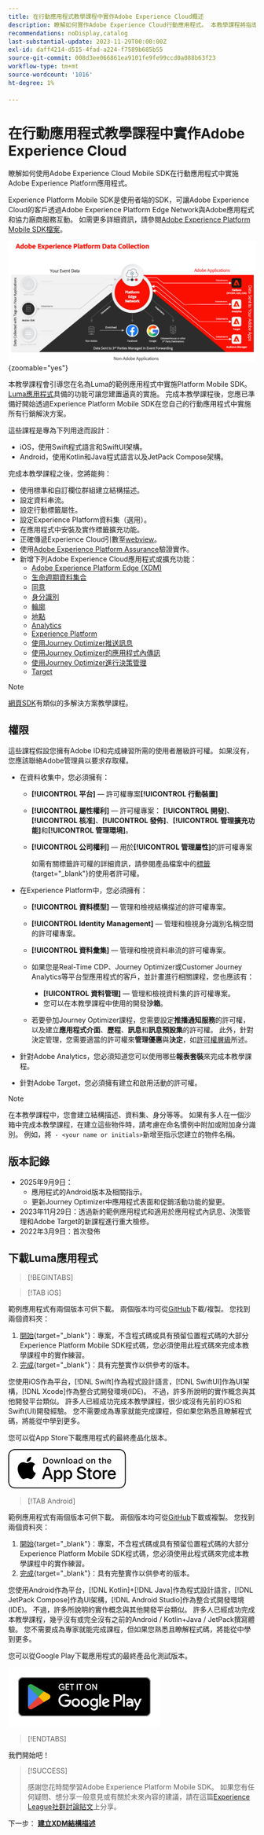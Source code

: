 ```yaml
---
title: 在行動應用程式教學課程中實作Adobe Experience Cloud概述
description: 瞭解如何實作Adobe Experience Cloud行動應用程式。 本教學課程將指導您在一個範例Swift應用程式中實施Experience Cloud應用程式。
recommendations: noDisplay,catalog
last-substantial-update: 2023-11-29T00:00:00Z
exl-id: daff4214-d515-4fad-a224-f7589b685b55
source-git-commit: 008d3ee066861ea9101fe9fe99ccd0a088b63f23
workflow-type: tm+mt
source-wordcount: '1016'
ht-degree: 1%

---
```


# 在行動應用程式教學課程中實作Adobe Experience Cloud

瞭解如何使用Adobe Experience Cloud Mobile SDK在行動應用程式中實施Adobe Experience Platform應用程式。

Experience Platform Mobile SDK是使用者端的SDK，可讓Adobe Experience Cloud的客戶透過Adobe Experience Platform Edge Network與Adobe應用程式和協力廠商服務互動。 如需更多詳細資訊，請參閱[Adobe Experience Platform Mobile SDK檔案](https://developer.adobe.com/client-sdks/home/)。

![架構](assets/architecture.png){zoomable="yes"}


本教學課程會引導您在名為Luma的範例應用程式中實施Platform Mobile SDK。 [Luma應用程式](https://github.com/Adobe-Marketing-Cloud/Luma-iOS-Mobile-App)具備的功能可讓您建置逼真的實施。 完成本教學課程後，您應已準備好開始透過Experience Platform Mobile SDK在您自己的行動應用程式中實施所有行銷解決方案。

這些課程是專為下列用途而設計：

* iOS，使用Swift程式語言和SwiftUI架構。
* Android，使用Kotlin和Java程式語言以及JetPack Compose架構。

完成本教學課程之後，您將能夠：

* 使用標準和自訂欄位群組建立結構描述。
* 設定資料串流。
* 設定行動標籤屬性。
* 設定Experience Platform資料集（選用）。
* 在應用程式中安裝及實作標籤擴充功能。
* 正確傳遞Experience Cloud引數至[webview](web-views.md)。
* 使用[Adobe Experience Platform Assurance](assurance.md)驗證實作。
* 新增下列Adobe Experience Cloud應用程式或擴充功能：
   * [Adobe Experience Platform Edge (XDM)](events.md)
   * [生命週期資料集合](lifecycle-data.md)
   * [同意](consent.md)
   * [身分識別](identity.md)
   * [輪廓](profile.md)
   * [地點](places.md)
   * [Analytics](analytics.md)
   * [Experience Platform](platform.md)
   * [使用Journey Optimizer推送訊息](journey-optimizer-push.md)
   * [使用Journey Optimizer的應用程式內傳訊](journey-optimizer-inapp.md)
   * [使用Journey Optimizer進行決策管理](journey-optimizer-offers.md)
   * [Target](target.md)


>[!NOTE]
>
>[網頁SDK](../tutorial-web-sdk/overview.md)有類似的多解決方案教學課程。

## 權限

這些課程假設您擁有Adobe ID和完成練習所需的使用者層級許可權。 如果沒有，您應該聯絡Adobe管理員以要求存取權。

* 在資料收集中，您必須擁有：
   * **[!UICONTROL 平台]** — 許可權專案&#x200B;**[!UICONTROL 行動裝置]**
   * **[!UICONTROL 屬性權利]** — 許可權專案： **[!UICONTROL 開發]**、**[!UICONTROL 核准]**、**[!UICONTROL 發佈]**、**[!UICONTROL 管理擴充功能]**&#x200B;和&#x200B;**[!UICONTROL 管理環境]**。
   * **[!UICONTROL 公司權利]** — 用於&#x200B;**[!UICONTROL 管理屬性]**&#x200B;的許可權專案

     如需有關標籤許可權的詳細資訊，請參閱產品檔案中的[標籤](https://experienceleague.adobe.com/en/docs/experience-platform/tags/admin/user-permissions){target="_blank"}的使用者許可權。
* 在Experience Platform中，您必須擁有：
   * **[!UICONTROL 資料模型]** — 管理和檢視結構描述的許可權專案。
   * **[!UICONTROL Identity Management]** — 管理和檢視身分識別名稱空間的許可權專案。
   * **[!UICONTROL 資料彙集]** — 管理和檢視資料串流的許可權專案。

   * 如果您是Real-Time CDP、Journey Optimizer或Customer Journey Analytics等平台型應用程式的客戶，並計畫進行相關課程，您也應該有：
      * **[!UICONTROL 資料管理]** — 管理和檢視資料集的許可權專案。
      * 您可以在本教學課程中使用的開發&#x200B;**沙箱**。

   * 若要參加Journey Optimizer課程，您需要設定&#x200B;**推播通知服務**&#x200B;的許可權，以及建立&#x200B;**應用程式介面**、**歷程**、**訊息**&#x200B;和&#x200B;**訊息預設集**&#x200B;的許可權。 此外，針對決定管理，您需要適當的許可權來&#x200B;**管理優惠**&#x200B;與&#x200B;**決定**，如[許可權層級](https://experienceleague.adobe.com/en/docs/journey-optimizer/using/access-control/high-low-permissions)所述。

* 針對Adobe Analytics，您必須知道您可以使用哪些&#x200B;**報表套裝**&#x200B;來完成本教學課程。

* 針對Adobe Target，您必須擁有建立和啟用活動的許可權。


>[!NOTE]
>
>在本教學課程中，您會建立結構描述、資料集、身分等等。 如果有多人在一個沙箱中完成本教學課程，在建立這些物件時，請考慮在命名慣例中附加或附加身分識別。 例如，將` - <your name or initials>`新增至指示您建立的物件名稱。

## 版本記錄

* 2025年9月9日：
   * 應用程式的Android版本及相關指示。
   * 更新Journey Optimizer中應用程式表面和促銷活動功能的變更。
* 2023年11月29日：透過新的範例應用程式和適用於應用程式內訊息、決策管理和Adobe Target的新課程進行重大檢修。
* 2022年3月9日：首次發佈

## 下載Luma應用程式

>[!BEGINTABS]

>[!TAB iOS]

範例應用程式有兩個版本可供下載。 兩個版本均可從[GitHub](https://github.com/Adobe-Marketing-Cloud/Luma-iOS-Mobile-App)下載/複製。 您找到兩個資料夾：

1. [開始](https://github.com/Adobe-Marketing-Cloud/Luma-iOS-Mobile-App){target="_blank"}：專案，不含程式碼或具有預留位置程式碼的大部分Experience Platform Mobile SDK程式碼，您必須使用此程式碼來完成本教學課程中的實作練習。
1. [完成](https://github.com/Adobe-Marketing-Cloud/Luma-iOS-Mobile-App){target="_blank"}：具有完整實作以供參考的版本。

您使用iOS作為平台，[!DNL Swift]作為程式設計語言，[!DNL SwiftUI]作為UI架構，[!DNL Xcode]作為整合式開發環境(IDE)。 不過，許多所說明的實作概念與其他開發平台類似。 許多人已經成功完成本教學課程，很少或沒有先前的iOS和Swift(UI)開發經驗。 您不需要成為專家就能完成課程，但如果您熟悉且瞭解程式碼，將能從中學到更多。

您可以從App Store下載應用程式的最終產品化版本。

[![下載](assets/download-app.svg)](https://apps.apple.com/us/app/luma-app/id6466588487)

>[!TAB Android]

範例應用程式有兩個版本可供下載。 兩個版本均可從[GitHub](https://github.com/adobe/Luma-Android)下載或複製。 您找到兩個資料夾：

1. [開始](https://github.com/adobe/Luma-Android){target="_blank"}：專案，不含程式碼或具有預留位置程式碼的大部分Experience Platform Mobile SDK程式碼，您必須使用此程式碼來完成本教學課程中的實作練習。
1. [完成](https://github.com/adobe/Luma-Android){target="_blank"}：具有完整實作以供參考的版本。

您使用Android作為平台，[!DNL Kotlin]+[!DNL Java]作為程式設計語言，[!DNL JetPack Compose]作為UI架構，[!DNL Android Studio]作為整合式開發環境(IDE)。 不過，許多所說明的實作概念與其他開發平台類似。 許多人已經成功完成本教學課程，幾乎沒有或完全沒有之前的Android / Kotlin+Java / JetPack撰寫體驗。 您不需要成為專家就能完成課程，但如果您熟悉且瞭解程式碼，將能從中學到更多。

您可以從Google Play下載應用程式的最終產品化測試版本。

[![下載](assets/download-app-android.svg)](https://play.google.com/store/apps/details?id=com.adobe.luma.tutorial.android)

>[!ENDTABS]

我們開始吧！

>[!SUCCESS]
>
>感謝您花時間學習Adobe Experience Platform Mobile SDK。 如果您有任何疑問、想分享一般意見或有關於未來內容的建議，請在這篇[Experience League社群討論貼文](https://experienceleaguecommunities.adobe.com/t5/adobe-experience-platform-data/tutorial-discussion-implement-adobe-experience-cloud-in-mobile/td-p/443796)上分享。

下一步： **[建立XDM結構描述](create-schema.md)**

